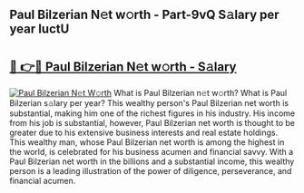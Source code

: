 ## Paul Bilzerian N𝚎t w𝚘rth - Part-9vQ S𝚊lary per year IuctU

# <h2><a href="http://gc3ib2.nevu.top/?p=Paul+Bilzerian">🔗 👉🔴 Paul Bilzerian N𝚎t w𝚘rth - S𝚊lary</a></h2>

[![Paul Bilzerian N𝚎t W𝚘rth](https://i.imgur.com/Oavwk0R.jpeg)](http://gc3ib2.nevu.top/?p=Paul+Bilzerian)
What is Paul Bilzerian n𝚎t w𝚘rth? What is Paul Bilzerian s𝚊lary per year?
This wealthy person's Paul Bilzerian net worth is substantial, making him one of the richest figures in his industry. His income from his job is substantial, however, Paul Bilzerian net worth is thought to be greater due to his extensive business interests and real estate holdings. This wealthy man, whose Paul Bilzerian net worth is among the highest in the world, is celebrated for his business acumen and financial savvy. With a Paul Bilzerian net worth in the billions and a substantial income, this wealthy person is a leading illustration of the power of diligence, perseverance, and financial acumen.
